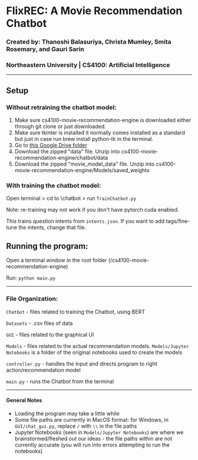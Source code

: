
# FlixREC: A Movie Recommendation Chatbot
### Created by: Thanoshi Balasuriya, Christa Mumley, Smita Rosemary, and Gauri Sarin
### Northeastern University | CS4100: Artificial Intelligence
---

## Setup 
### Without retraining the chatbot model: 
1. Make sure cs4100-movie-recommendation-engine is downloaded either through git clone or just downloaded.
2. Make sure tkinter is installed it normally comes installed as a standard but just in case run brew install python-tk in the terminal.
3. Go to [this Google Drive folder](https://drive.google.com/drive/folders/114bY8i-pJH59j-rHaaZ6ZdVGhBz0KXaY?usp=sharing)
4. Download the zipped "data" file. Unzip into cs4100-movie-recommendation-engine/chatbot/data 
5. Download the zipped "movie_model_data" file. Unzip into cs4100-movie-recommendation-engine/Models/saved_weights 

### With training the chatbot model: 
Open terminal > cd to \chatbot > run `TrainChatbot.py` 

Note: re-training may not work if you don't have pytorch cuda enabled. 

This trains question intents from `intents.json`. If you want to add tags/fine-tune the intents, change that file. 

## Running the program: 
Open a terminal window in the root folder (/cs4100-movie-recommendation-engine) 

Run: `python main.py`

---

### File Organization:
`Chatbot` - files related to training the Chatbot, using BERT

`Datasets` - .csv files of data

`GUI` - files related to the graphical UI

`Models` - files related to the actual recommendation models. `Models/Jupyter Notebooks` is a folder of the original notebooks used to create the models

`controller.py` - handles the input and directs program to right action/recommendation model

`main.py` - runs the Chatbot from the terminal

---

#### General Notes 
* Loading the program may take a little while
* Some file paths are currently in MacOS format: for Windows, in `GUI/chat_gui.py`, replace `/` with `\\` in the file paths
* Jupyter Notebooks (seen in `Models/Jupyter Notebooks`) are where we brainstormed/fleshed out our ideas - the file paths within are not currently accurate (you will run into errors attempting to run the notebooks)

